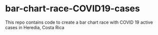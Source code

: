 # bar-chart-race-COVID19-cases
This repo contains code to create a bar chart race with COVID 19 active cases in Heredia, Costa Rica
